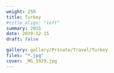 ```yaml
---
weight: 250
title: Turkey
#title_align: "left"
summary: 2015
date: 2020-12-15
draft: false

gallery: gallery/Private/Travel/Turkey
files: "*.jpg"
cover: _MG_5929.jpg
---
```

